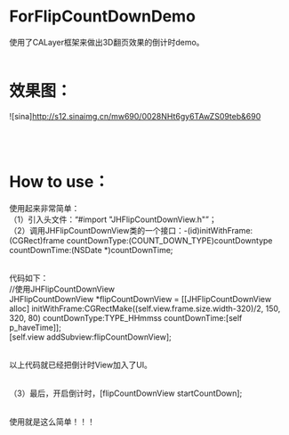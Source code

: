 # ForFlipCountDownDemo

使用了CALayer框架来做出3D翻页效果的倒计时demo。
<br><br>
# 效果图：

![sina]http://s12.sinaimg.cn/mw690/0028NHt6gy6TAwZS09teb&690

<br><br>
# How to use：

使用起来非常简单：
<br>（1）引入头文件：“#import "JHFlipCountDownView.h"”； 
<br>（2）调用JHFlipCountDownView类的一个接口：-(id)initWithFrame:(CGRect)frame countDownType:(COUNT_DOWN_TYPE)countDowntype countDownTime:(NSDate *)countDownTime; 

<br>代码如下： 
<br>//使用JHFlipCountDownView
    <br>JHFlipCountDownView *flipCountDownView = [[JHFlipCountDownView alloc] initWithFrame:CGRectMake((self.view.frame.size.width-320)/2, 150, 320, 80) countDownType:TYPE_HHmmss countDownTime:[self p_haveTime]]; 
    <br>[self.view addSubview:flipCountDownView]; 
    
<br>以上代码就已经把倒计时View加入了UI。

<br>（3）最后，开启倒计时，[flipCountDownView startCountDown];

<br>使用就是这么简单！！！
